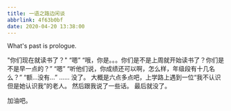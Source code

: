 ```yaml
---
title: 一语之路边闲谈
abbrlink: 4f63b0bf
date: 2020-04-20 13:38:00
---
```

What's past is prologue.

<!--more-->

"你们现在就读书了？"
“嗯”
“哦，你是。。。你们是不是上周就开始读书了？你们是不是早一点的？”
“嗯”
“听他们说，你成绩还可以啊，怎么样，年级段有十几名么？”
“额...没有...”
……
没了。
大概是六点多点吧，上学路上遇到一位“我不认识但是她认识我”的老人。
然后跟我说了一些话。
最后就没了。

加油吧。